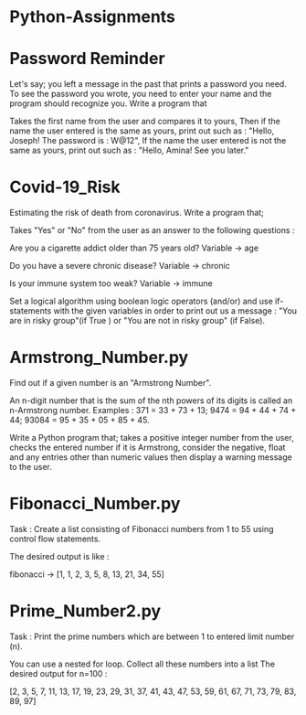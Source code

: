 # Python-Assignments

# Password Reminder

Let's say; you left a message in the past that prints a password you need. To see the password you wrote, you need to enter your name and the program should recognize you.
Write a program that 

Takes the first name from the user and compares it to yours,
Then if the name the user entered is the same as yours, print out such as : "Hello, Joseph! The password is : W@12",
If the name the user entered is not the same as yours, print out such as : "Hello, Amina! See you later."

# Covid-19_Risk

Estimating the risk of death from coronavirus. Write a program that;

Takes "Yes" or "No" from the user as an answer to the following questions :

Are you a cigarette addict older than 75 years old? Variable → age

Do you have a severe chronic disease? Variable → chronic

Is your immune system too weak? Variable → immune

Set a logical algorithm using boolean logic operators (and/or) and use if-statements with the given variables in order to print out us a message : "You are in risky group"(if True ) or "You are not in risky group" (if False).

# Armstrong_Number.py

Find out if a given number is an "Armstrong Number".

An n-digit number that is the sum of the nth powers of its digits is called an n-Armstrong number. Examples :
371 = 33 + 73 + 13;
9474 = 94 + 44 + 74 + 44;
93084 = 95 + 35 + 05 + 85 + 45.

Write a Python program that;
takes a positive integer number from the user,
checks the entered number if it is Armstrong,
consider the negative, float and any entries other than numeric values then display a warning message to the user.

# Fibonacci_Number.py


Task : Create a list consisting of Fibonacci numbers from 1 to 55 using control flow statements.

The desired output is like :

fibonacci →  [1, 1, 2, 3, 5, 8, 13, 21, 34, 55]

# Prime_Number2.py

Task : Print the prime numbers which are between 1 to entered limit number (n).

You can use a nested for loop.
Collect all these numbers into a list
The desired output for n=100 :

[2, 3, 5, 7, 11, 13, 17, 19, 23, 29, 31, 37, 41, 43, 47, 53, 59,
61, 67, 71, 73, 79, 83, 89, 97]

